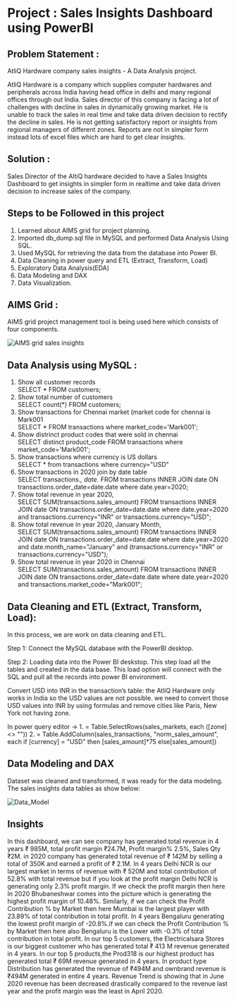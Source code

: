 # Project : Sales Insights Dashboard using PowerBI
 <u></u> 

## Problem Statement :
<u></u>

AtliQ Hardware company sales insights - A Data Analysis project.

AtliQ Hardware is a company which supplies computer hardwares and peripherals across India having head office in delhi and many regional offices through out India. Sales director of this company is facing a lot of challenges with decline in sales in dynamically growing market. He is unable to track the sales in real time and take data driven decision to rectify the decline in sales. He is not getting satisfactory report or insights from regional managers of different zones. Reports are not in simpler form instead lots of excel files which are hard to get clear insights.

## Solution :
 <u></u>

Sales Director of the AltiQ hardware decided to have a Sales Insights Dashboard to get insights in simpler form in realtime and take data driven decision to increase sales of the company.

## Steps to be Followed in this project
<u></u>

1. Learned about AIMS grid for project planning.
2. Imported db_dump.sql file in MySQL and performed Data Analysis Using SQL.
3. Used MySQL for retrieving the data from the database into Power BI.
4. Data Cleaning in power query and ETL (Extract, Transform, Load)
5. Exploratory Data Analysis(EDA)
6. Data Modeling and DAX
7. Data Visualization.

## AIMS Grid :
 <u></u>
 
 AIMS grid project management tool is being used here which consists of four components.
 
![AIMS grid sales insights](https://github.com/user-attachments/assets/a17b8db5-ad7e-427c-864e-849c86bad919)

## Data Analysis using MySQL :
<u></u>

1. Show all customer records <br />
       SELECT * FROM customers;
2. Show total number of customers <br />
       SELECT count(*) FROM customers;
3. Show transactions for Chennai market (market code for chennai is Mark001 <br />
       SELECT * FROM transactions where market_code='Mark001';
4. Show distrinct product codes that were sold in chennai <br />
       SELECT distinct product_code FROM transactions where market_code='Mark001';
5. Show transactions where currency is US dollars <br />
       SELECT * from transactions where currency="USD"
6. Show transactions in 2020 join by date table <br />
       SELECT transactions.*, date.* FROM transactions INNER JOIN date ON transactions.order_date=date.date where date.year=2020;
7. Show total revenue in year 2020, <br />
       SELECT SUM(transactions.sales_amount) FROM transactions INNER JOIN date ON transactions.order_date=date.date where date.year=2020 and transactions.currency="INR" or 
       transactions.currency="USD";
8. Show total revenue in year 2020, January Month, <br />
       SELECT SUM(transactions.sales_amount) FROM transactions INNER JOIN date ON transactions.order_date=date.date where date.year=2020 and date.month_name="January" and 
       (transactions.currency="INR" or transactions.currency="USD");
9. Show total revenue in year 2020 in Chennai <br />
       SELECT SUM(transactions.sales_amount) FROM transactions INNER JOIN date ON transactions.order_date=date.date where date.year=2020
       and transactions.market_code="Mark001";


## Data Cleaning and ETL (Extract, Transform, Load):
<u></u>

In this process, we are work on data cleaning and ETL.

Step 1: Connect the MySQL database with the PowerBI desktop.

Step 2: Loading data into the Power BI deskstop. This step load all the tables and created in the data base. This load option will connect with the SQL and pull all the records into 
        power BI environment.
        
Convert USD into INR in the transaction’s table: the AtliQ Hardware only works in India so the USD values are not possible. we need to convert those USD values into INR by using  formulas  and remove cities like Paris, New York not having zone.

In power query editor -> 1. = Table.SelectRows(sales_markets, each ([zone] <> ""))
                         2. = Table.AddColumn(sales_transactions, "norm_sales_amount", each if [currency] = "USD" then [sales_amount]*75 else[sales_amount])


## Data Modeling and DAX
<u></u>

Dataset was cleaned and transformed, it was ready for the data modeling.
The sales insights data tables as show below:

![Data_Model](https://github.com/user-attachments/assets/ce2eccbc-791d-4196-9d4f-58340cf4b8c6)

## Insights
<u></u>

In this dashboard, we can see company has generated total revenue in 4 years ₹ 985M, total profit margin ₹24.7M, Profit margin% 2.5%, Sales Qty ₹2M. in 2020 company has generated total revenue of ₹ 142M by selling a total of 350K and earned a profit of ₹ 2.1M.
In 4 years Delhi NCR is our largest market in terms of revenue with ₹ 520M and total contribution of 52.8% with total revenue but if you look at the profit margin Delhi NCR is generating only 2.3% profit margin.
If we check the profit margin then here In 2020 Bhubaneshwar comes into the picture which is generating the highest profit margin of 10.48%. Similarly, if we can check the Profit Contribution % by Market then here Mumbai is the largest player with 23.89% of total contribution in total profit.
In 4 years Bengaluru generating the lowest profit margin of -20.8%.if we can check the Profit Contribution % by Market then here also Bengaluru is the Lower with -0.3% of total contribution in total profit.
In our top 5 customers, the Electricalsara Stores is our biggest customer who has generated total ₹ 413 M revenue generated in 4 years.
In our top 5 products,the Prod318 is our highest product has generated total ₹ 69M revenue generated in 4 years.
In product type Distribution has generated the revenue of ₹494M and ownbrand revenue is ₹494M generated in entire 4 years.
Revenue Trend is showing that in June 2020 revenue has been decreased drastically compared to the revenue last year and the profit margin was the least in April 2020.
